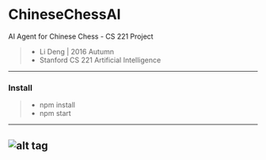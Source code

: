 # ChineseChessAI
AI Agent for Chinese Chess - CS 221 Project

>- Li Deng | 2016 Autumn 
>- Stanford CS 221 Artificial Intelligence

******
### Install
>- npm install
>- npm start
--------------

![alt tag](https://raw.githubusercontent.com/dengl11/ChineseChessAI/master/public/resource/img/overview.png)
--------------
